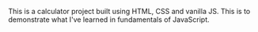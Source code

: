 This is a calculator project built using HTML, CSS and vanilla JS. This is to demonstrate what I've learned in fundamentals of JavaScript.
